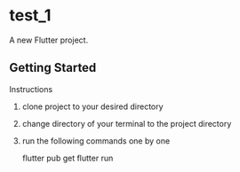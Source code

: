 # test_1

A new Flutter project.

## Getting Started
Instructions

1. clone project to your desired directory

2. change directory of your terminal to the project directory

3. run the following commands one by one

   flutter pub get
   flutter run
